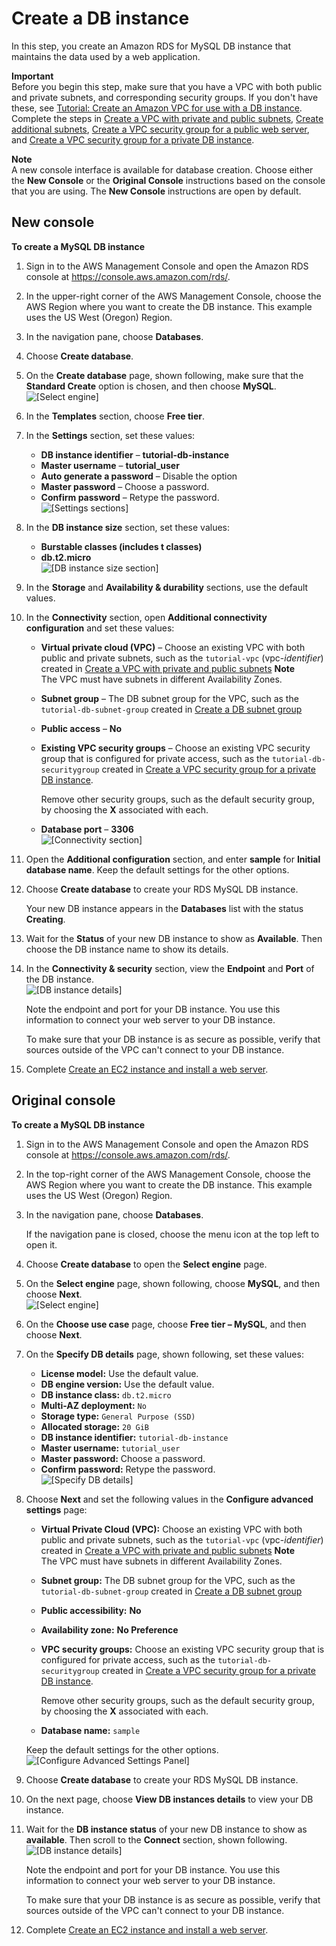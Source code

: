 # Create a DB instance<a name="CHAP_Tutorials.WebServerDB.CreateDBInstance"></a>

In this step, you create an Amazon RDS for MySQL DB instance that maintains the data used by a web application\. 

**Important**  
Before you begin this step, make sure that you have a VPC with both public and private subnets, and corresponding security groups\. If you don't have these, see [Tutorial: Create an Amazon VPC for use with a DB instance](CHAP_Tutorials.WebServerDB.CreateVPC.md)\. Complete the steps in [Create a VPC with private and public subnets](CHAP_Tutorials.WebServerDB.CreateVPC.md#CHAP_Tutorials.WebServerDB.CreateVPC.VPCAndSubnets), [Create additional subnets](CHAP_Tutorials.WebServerDB.CreateVPC.md#CHAP_Tutorials.WebServerDB.CreateVPC.AdditionalSubnets), [ Create a VPC security group for a public web server](CHAP_Tutorials.WebServerDB.CreateVPC.md#CHAP_Tutorials.WebServerDB.CreateVPC.SecurityGroupEC2), and [ Create a VPC security group for a private DB instance](CHAP_Tutorials.WebServerDB.CreateVPC.md#CHAP_Tutorials.WebServerDB.CreateVPC.SecurityGroupDB)\. 

**Note**  
A new console interface is available for database creation\. Choose either the **New Console** or the **Original Console** instructions based on the console that you are using\. The **New Console** instructions are open by default\.

## New console<a name="CHAP_Tutorials.WebServerDB.CreateDBInstance.Console"></a>

**To create a MySQL DB instance**

1. Sign in to the AWS Management Console and open the Amazon RDS console at [https://console\.aws\.amazon\.com/rds/](https://console.aws.amazon.com/rds/)\.

1. In the upper\-right corner of the AWS Management Console, choose the AWS Region where you want to create the DB instance\. This example uses the US West \(Oregon\) Region\.

1. In the navigation pane, choose **Databases**\.

1. Choose **Create database**\.

1. On the **Create database** page, shown following, make sure that the **Standard Create** option is chosen, and then choose **MySQL**\.   
![\[Select engine\]](http://docs.aws.amazon.com/AmazonRDS/latest/UserGuide/images/MySQL-Launch01.png)

1. In the **Templates** section, choose **Free tier**\.

1. In the **Settings** section, set these values:
   + **DB instance identifier** – **tutorial\-db\-instance**
   + **Master username** – **tutorial\_user**
   + **Auto generate a password** – Disable the option
   + **Master password** – Choose a password\.
   + **Confirm password** – Retype the password\.  
![\[Settings sections\]](http://docs.aws.amazon.com/AmazonRDS/latest/UserGuide/images/Tutorial_WebServer_Settings.png)

1. In the **DB instance size** section, set these values:
   + **Burstable classes \(includes t classes\)**
   + **db\.t2\.micro**  
![\[DB instance size section\]](http://docs.aws.amazon.com/AmazonRDS/latest/UserGuide/images/Tutorial_WebServer_DB_instance_micro.png)

1. In the **Storage** and **Availability & durability** sections, use the default values\.

1. In the **Connectivity** section, open **Additional connectivity configuration** and set these values:
   + **Virtual private cloud \(VPC\)** – Choose an existing VPC with both public and private subnets, such as the `tutorial-vpc` \(vpc\-*identifier*\) created in [Create a VPC with private and public subnets](CHAP_Tutorials.WebServerDB.CreateVPC.md#CHAP_Tutorials.WebServerDB.CreateVPC.VPCAndSubnets)
**Note**  
The VPC must have subnets in different Availability Zones\.
   + **Subnet group** – The DB subnet group for the VPC, such as the `tutorial-db-subnet-group` created in [Create a DB subnet group](CHAP_Tutorials.WebServerDB.CreateVPC.md#CHAP_Tutorials.WebServerDB.CreateVPC.DBSubnetGroup)
   + **Public access** – **No**
   + **Existing VPC security groups** – Choose an existing VPC security group that is configured for private access, such as the `tutorial-db-securitygroup` created in [ Create a VPC security group for a private DB instance](CHAP_Tutorials.WebServerDB.CreateVPC.md#CHAP_Tutorials.WebServerDB.CreateVPC.SecurityGroupDB)\.

     Remove other security groups, such as the default security group, by choosing the **X** associated with each\.
   + **Database port** – **3306**  
![\[Connectivity section\]](http://docs.aws.amazon.com/AmazonRDS/latest/UserGuide/images/Tutorial_WebServer_Connectivity.png)

1. Open the **Additional configuration** section, and enter **sample** for **Initial database name**\. Keep the default settings for the other options\.

1. Choose **Create database** to create your RDS MySQL DB instance\.

   Your new DB instance appears in the **Databases** list with the status **Creating**\.

1. Wait for the **Status** of your new DB instance to show as **Available**\. Then choose the DB instance name to show its details\.

1. In the **Connectivity & security** section, view the **Endpoint** and **Port** of the DB instance\.  
![\[DB instance details\]](http://docs.aws.amazon.com/AmazonRDS/latest/UserGuide/images/Tutorial_WebServer_Endpoint_Port.png)

   Note the endpoint and port for your DB instance\. You use this information to connect your web server to your DB instance\.

   To make sure that your DB instance is as secure as possible, verify that sources outside of the VPC can't connect to your DB instance\. 

1. Complete [Create an EC2 instance and install a web server](CHAP_Tutorials.WebServerDB.CreateWebServer.md)\.

## Original console<a name="CHAP_Tutorials.WebServerDB.CreateDBInstance.CurrentConsole"></a>

**To create a MySQL DB instance**

1. Sign in to the AWS Management Console and open the Amazon RDS console at [https://console\.aws\.amazon\.com/rds/](https://console.aws.amazon.com/rds/)\.

1. In the top\-right corner of the AWS Management Console, choose the AWS Region where you want to create the DB instance\. This example uses the US West \(Oregon\) Region\.

1. In the navigation pane, choose **Databases**\.

   If the navigation pane is closed, choose the menu icon at the top left to open it\.

1. Choose **Create database** to open the **Select engine** page\.

1. On the **Select engine** page, shown following, choose **MySQL**, and then choose **Next**\.   
![\[Select engine\]](http://docs.aws.amazon.com/AmazonRDS/latest/UserGuide/images/CURRENT-MySQL-Launch01.png)

1. On the **Choose use case** page, choose **Free tier – MySQL**, and then choose **Next**\.

1. On the **Specify DB details** page, shown following, set these values:
   + **License model:** Use the default value\.
   + **DB engine version:** Use the default value\.
   + **DB instance class:** `db.t2.micro`
   + **Multi\-AZ deployment:** `No`
   + **Storage type:** `General Purpose (SSD)`
   + **Allocated storage:** `20 GiB`
   + **DB instance identifier:** `tutorial-db-instance`
   + **Master username:** `tutorial_user`
   + **Master password:** Choose a password\.
   + **Confirm password:** Retype the password\.  
![\[Specify DB details\]](http://docs.aws.amazon.com/AmazonRDS/latest/UserGuide/images/CURRENT-Tutorial_WebServer_08.png)

1. Choose **Next** and set the following values in the **Configure advanced settings** page:
   + **Virtual Private Cloud \(VPC\):** Choose an existing VPC with both public and private subnets, such as the `tutorial-vpc` \(vpc\-*identifier*\) created in [Create a VPC with private and public subnets](CHAP_Tutorials.WebServerDB.CreateVPC.md#CHAP_Tutorials.WebServerDB.CreateVPC.VPCAndSubnets)
**Note**  
The VPC must have subnets in different Availability Zones\.
   + **Subnet group:** The DB subnet group for the VPC, such as the `tutorial-db-subnet-group` created in [Create a DB subnet group](CHAP_Tutorials.WebServerDB.CreateVPC.md#CHAP_Tutorials.WebServerDB.CreateVPC.DBSubnetGroup)
   + **Public accessibility:** **No**
   + **Availability zone:** **No Preference**
   + **VPC security groups:** Choose an existing VPC security group that is configured for private access, such as the `tutorial-db-securitygroup` created in [ Create a VPC security group for a private DB instance](CHAP_Tutorials.WebServerDB.CreateVPC.md#CHAP_Tutorials.WebServerDB.CreateVPC.SecurityGroupDB)\.

     Remove other security groups, such as the default security group, by choosing the **X** associated with each\.
   + **Database name:** `sample`

   Keep the default settings for the other options\.  
![\[Configure Advanced Settings Panel\]](http://docs.aws.amazon.com/AmazonRDS/latest/UserGuide/images/CURRENT-Tutorial_WebServer_09.png)

1. Choose **Create database** to create your RDS MySQL DB instance\.

1. On the next page, choose **View DB instances details** to view your DB instance\.

1. Wait for the **DB instance status** of your new DB instance to show as **available**\. Then scroll to the **Connect** section, shown following\.  
![\[DB instance details\]](http://docs.aws.amazon.com/AmazonRDS/latest/UserGuide/images/CURRENT-Tutorial_WebServer_10.png)

   Note the endpoint and port for your DB instance\. You use this information to connect your web server to your DB instance\.

   To make sure that your DB instance is as secure as possible, verify that sources outside of the VPC can't connect to your DB instance\. 

1. Complete [Create an EC2 instance and install a web server](CHAP_Tutorials.WebServerDB.CreateWebServer.md)\.